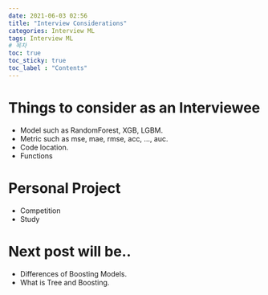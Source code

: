 ```yaml
---
date: 2021-06-03 02:56
title: "Interview Considerations"
categories: Interview ML
tags: Interview ML
# 목차
toc: true  
toc_sticky: true 
toc_label : "Contents"
---
```


# Things to consider as an Interviewee

- Model such as RandomForest, XGB, LGBM.  
- Metric such as mse, mae, rmse, acc, ..., auc.
- Code location.
- Functions

# Personal Project
- Competition
- Study

# Next post will be..
- Differences of Boosting Models.  
- What is Tree and Boosting.  


